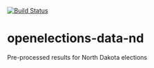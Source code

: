 [![Build Status](https://github.com/openelections/openelections-data-nd/actions/workflows/data_tests.yml/badge.svg?branch=master)](https://github.com/openelections/openelections-data-nd/actions/workflows/data_tests.yml?query=branch%3Amaster)

# openelections-data-nd
Pre-processed results for North Dakota elections
